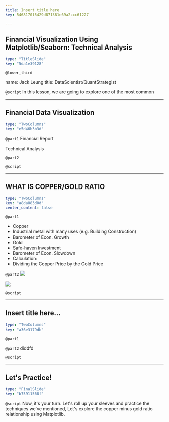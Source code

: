 ```yaml
---
title: Insert title here
key: 5468170f5429d871381e69a2ccc61227

---
```

## Financial Visualization Using Matplotlib/Seaborn: Technical Analysis

```yaml
type: "TitleSlide"
key: "5da1e39128"
```

`@lower_third`

name: Jack Leung
title: DataScientist/QuantStrategist


`@script`
In this lesson, we are going to explore one of the most common


---
## Financial Data Visualization

```yaml
type: "TwoColumns"
key: "e5d46b3b3d"
```

`@part1`
Financial Report

Technical Analysis


`@part2`



`@script`



---
## WHAT IS COPPER/GOLD RATIO

```yaml
type: "TwoColumns"
key: "a8da883d0d"
center_content: false
```

`@part1`
- Copper
 - Industrial metal with many uses (e.g. Building Construction)
 - Barometer of Econ. Growth
- Gold
 - Safe-haven Investment
 - Barometer of Econ. Slowdown 
- Calculation:
 - Dividing the Copper Price by the Gold Price


`@part2`
![](https://a57.foxnews.com/static.foxnews.com/foxnews.com/content/uploads/2018/09/918/516/ea8469a3-goldbars.jpg?ve=1&tl=1)

![](https://fortmyers.floridaweekly.com/wp-content/uploads/images/2018-01-03/25p1.jpg)


`@script`



---
## Insert title here...

```yaml
type: "TwoColumns"
key: "a36e3179db"
```

`@part1`



`@part2`
diddfd


`@script`



---
## Let's Practice!

```yaml
type: "FinalSlide"
key: "b75911568f"
```

`@script`
Now, it's your turn. Let's roll up your sleeves and practice the techniques we've mentioned, Let's explore the copper minus gold ratio relationship using Matplotlib.

